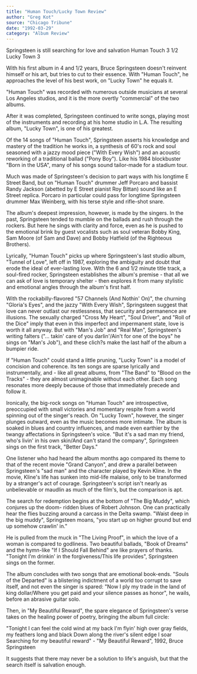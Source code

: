 ```yaml
---
title: "Human Touch/Lucky Town Review"
author: "Greg Kot"
source: "Chicago Tribune"
date: "1992-03-29"
category: "Album Review"
---
```


Springsteen is still searching for love and salvation
Human Touch 3 1/2 Lucky Town 3

With his first album in 4 and 1/2 years, Bruce Springsteen doesn't reinvent himself or his art, but tries to cut to their essence. With "Human Touch", he approaches the level of his best work, on "Lucky Town" he equals it.

"Human Touch" was recorded with numerous outside musicians at several Los Angeles studios, and it is the more overtly "commercial" of the two albums.

After it was completed, Springsteen continued to write songs, playing most of the instruments and recording at his home studio in L.A. The resulting album, "Lucky Town", is one of his greatest.

Of the 14 songs of "Human Touch", Springsteen asserts his knowledge and mastery of the tradition he works in, a synthesis of 60's rock and soul seasoned with a jazzy mood piece ("With Every Wish") and an acoustic reworking of a traditional ballad ("Pony Boy"). Like his 1984 blockbuster "Born in the USA", many of his songs sound tailor-made for a stadium tour.

Much was made of Springsteen's decision to part ways with his longtime E Street Band, but on "Human Touch" drummer Jeff Porcaro and bassist Randy Jackson (abetted by E Street pianist Roy Bittan) sound like an E Street replica. Porcaro in particular could pass for longtime Springsteen drummer Max Weinberg, with his terse style and rifle-shot snare.

The album's deepest impression, however, is made by the singers. In the past, Springsteen tended to mumble on the ballads and rush through the rockers. But here he sings with clarity and force, even as he is pushed to the emotional brink by guest vocalists such as soul veteran Bobby King, Sam Moore (of Sam and Dave) and Bobby Hatfield (of the Righteous Brothers).

Lyrically, "Human Touch" picks up where Springsteen's last studio album, "Tunnel of Love", left off in 1987, exploring the ambiguity and doubt that erode the ideal of ever-lasting love. With the 6 and 1/2 minute title track, a soul-fired rocker, Springsteen establishes the album's premise - that all we can ask of love is temporary shelter - then explores it from many stylistic and emotional angles through the album's first half.

With the rockabilly-flavored "57 Channels (And Nothin' On)", the churning "Gloria's Eyes", and the jazzy "With Every Wish", Springsteen suggest that love can never outlast our restlessness, that security and permanence are illusions. The sexually charged "Cross My Heart", "Soul Driver", and "Roll of the Dice" imply that even in this imperfect and impermanent state, love is worth it all anyway. But with "Man's Job" and "Real Man", Springsteen's writing falters ("... takin' care of you darlin'/Ain't for one of the boys" he sings on "Man's Job"), and these clich?s make the last half of the album a bumpier ride.

If "Human Touch" could stand a little pruning, "Lucky Town" is a model of concision and coherence. Its ten songs are sparse lyrically and instrumentally, and - like all great albums, from "The Band" to "Blood on the Tracks" - they are almost unimaginable without each other. Each song resonates more deeply because of those that immediately precede and follow it.

Ironically, the big-rock songs on "Human Touch" are introspective, preoccupied with small victories and momentary respite from a world spinning out of the singer's reach. On "Lucky Town", however, the singer plunges outward, even as the music becomes more intimate. The album is soaked in blues and country influences, and made even earthier by the twangy affectations in Springsteen's voice. "But it's a sad man my friend, who's livin' in his own skin/And can't stand the company", Springsteen sings on the first track, "Better Days."

One listener who had heard the album months ago compared its theme to that of the recent movie "Grand Canyon", and drew a parallel between Springsteen's "sad man" and the character played by Kevin Kline. In the movie, Kline's life has sunken into mid-life malaise, only to be transformed by a stranger's act of courage. Springsteen's script isn't nearly as unbelievable or maudlin as much of the film's, but the comparison is apt.

The search for redemption begins at the bottom of "The Big Muddy", which conjures up the doom- ridden blues of Robert Johnson. One can practically hear the flies buzzing around a carcass in the Delta swamp. "Waist deep in the big muddy", Springsteen moans, "you start up on higher ground but end up somehow crawlin' in."

He is pulled from the muck in "The Living Proof", in which the love of a woman is compared to godliness. Two beautiful ballads, "Book of Dreams" and the hymn-like "If I Should Fall Behind" are like prayers of thanks. "Tonight I'm drinkin' in the forgiveness/This life provides", Springsteen sings on the former.

The album concludes with two songs that are emotional book-ends. "Souls of the Departed" is a blistering indictment of a world too corrupt to save itself, and not even the singer is spared: "Now I ply my trade in the land of king dollar/Where you get paid and your silence passes as honor", he wails, before an abrasive guitar solo.

Then, in "My Beautiful Reward", the spare elegance of Springsteen's verse takes on the healing power of poetry, bringing the album full circle:

"Tonight I can feel the cold wind at my back I'm flyin' high over gray fields, my feathers long and black Down along the river's silent edge I soar Searching for my beautiful reward" - "My Beautiful Reward", 1992, Bruce Springsteen

It suggests that there may never be a solution to life's anguish, but that the search itself is salvation enough.

